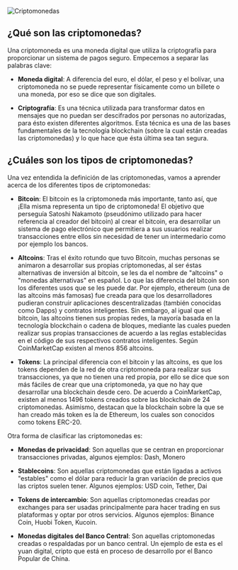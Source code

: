 ![Criptomonedas](https://images.app.goo.gl/apy8MoEpt71smBbV9)
## ¿Qué son las criptomonedas?

Una criptomoneda es una moneda digital que utiliza la criptografía para proporcionar un sistema de pagos seguro. 
Empecemos a separar las palabras clave:
  * **Moneda digital**: A diferencia del euro, el dólar, el peso y el bolívar, una criptomoneda no se puede representar físicamente como un billete o una moneda, por eso se dice que son digitales.

  * **Criptografía**: Es una técnica utilizada para transformar datos en mensajes que no puedan ser descifrados por personas no autorizadas, para ésto existen diferentes algoritmos. Esta técnica es una de las bases fundamentales de la tecnología blockchain (sobre la cual están creadas las criptomonedas) y lo que hace que ésta última sea tan segura.

## ¿Cuáles son los tipos de criptomonedas?

Una vez entendida la definición de las criptomonedas, vamos a aprender acerca de los diferentes tipos de criptomonedas:

* **Bitcoin**: El bitcoin es la criptomoneda más importante, tanto así, que ¡Ella misma representa  un tipo de criptomoneda!  El objetivo que perseguía Satoshi Nakamoto (pseudónimo utilizado para hacer referencia al creador del bitcoin) al crear el bitcoin, era desarrollar un sistema de pago electrónico que permitiera a sus usuarios realizar transacciones entre ellos sin necesidad de tener un intermedario como por ejemplo los bancos.

* **Altcoins**: Tras el éxito rotundo que tuvo Bitcoin, muchas personas se animaron a desarrollar sus propias criptomonedas, al ser éstas alternativas de inversión al bitcoin, se les da el nombre de "altcoins" o "monedas alternativas" en español. Lo que las diferencia del bitcoin son los diferentes usos que se les puede dar. Por ejemplo, ethereum (una de las altcoins más famosas) fue creada para que los desarrolladores pudieran construir aplicaciones descentralizadas (también conocidas como Dapps) y contratos inteligentes. 
Sin embargo, al igual que el bitcoin, las altcoins tienen sus propias redes, la mayoría basada en la tecnología blockchain o cadena de bloques, mediante las cuales pueden realizar sus propias transacciones de acuerdo a las reglas establecidas en el código de sus respectivos contratos inteligentes.
Según CoinMarketCap existen al menos 856 altcoins.

* **Tokens**: 
La principal diferencia con el bitcoin y las altcoins, es que los tokens dependen de la red de otra criptomoneda para realizar sus transacciones, ya que no tienen una red propia, por ello se dice que son más fáciles de crear que una criptomoneda, ya que no hay que desarrollar una blockchain desde cero. De acuerdo a CoinMarketCap, existen al menos 1496 tokens creados sobre las blockchain de 24 criptomonedas. Asimismo, destacan que la blockchain sobre la que se han creado más token es la de Ethereum, los cuales son conocidos como tokens ERC-20. 

Otra forma de clasificar las criptomonedas es:

* **Monedas de privacidad**: Son aquellas que se centran en proporcionar transacciones privadas, algunos ejemplos: Dash, Monero

* **Stablecoins**: Son aquellas criptomonedas que están ligadas a activos "estables" como el dólar para reducir la gran variación de precios que las criptos suelen tener. Algunos ejemplos: USD coin, Tether, Dai

* **Tokens de intercambio**: Son aquellas criptomonedas creadas por exchanges para ser usadas principalmente para hacer trading en sus plataformas y optar por otros servicios. Algunos ejemplos: Binance Coin, Huobi Token, Kucoin.

* **Monedas digitales del Banco Central**: Son aquellas criptomonedas creadas o respaldadas por un banco central. Un ejemplo de esta es el yuan digital, cripto que está en proceso de desarrollo por el Banco Popular de China.
